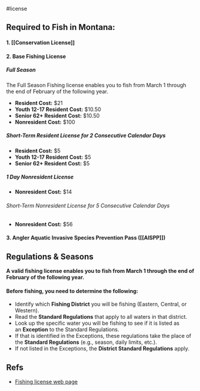 #license 
## Required to Fish in Montana:

#### 1. [[Conservation License]]
#### 2. Base Fishing License
##### Full Season

The Full Season Fishing license enables you to fish from March 1 through the end of February of the following year.

- **Resident Cost:** $21
- **Youth 12-17 Resident Cost:** $10.50
- **Senior 62+ Resident Cost:** $10.50
- **Nonresident Cost:** $100

##### Short-Term Resident License for 2 Consecutive Calendar Days

- **Resident Cost:** $5
- **Youth 12-17 Resident Cost:** $5
- **Senior 62+ Resident Cost:** $5

##### 1 Day Nonresident License

- **Nonresident Cost:** $14
###### Short-Term Nonresident License for 5 Consecutive Calendar Days

- **Nonresident Cost:** $56
#### 3. Angler Aquatic Invasive Species Prevention Pass ([[AISPP]])

## Regulations & Seasons

**A valid fishing license enables you to fish from March 1 through the end of February of the following year.**
#### Before fishing, you need to determine the following:

- Identify which **Fishing District** you will be fishing (Eastern, Central, or Western).  
- Read the **Standard Regulations** that apply to all waters in that district.  
- Look up the specific water you will be fishing to see if it is listed as an **Exception** to the Standard Regulations.  
- If that is identified in the Exceptions, these regulations take the place of the **Standard Regulations** (e.g., season, daily limits, etc.). 
- If not listed in the Exceptions, the **District Standard Regulations** apply.

## Refs
- [Fishing license web page](https://fwp.mt.gov/buyandapply/fishinglicenses)
